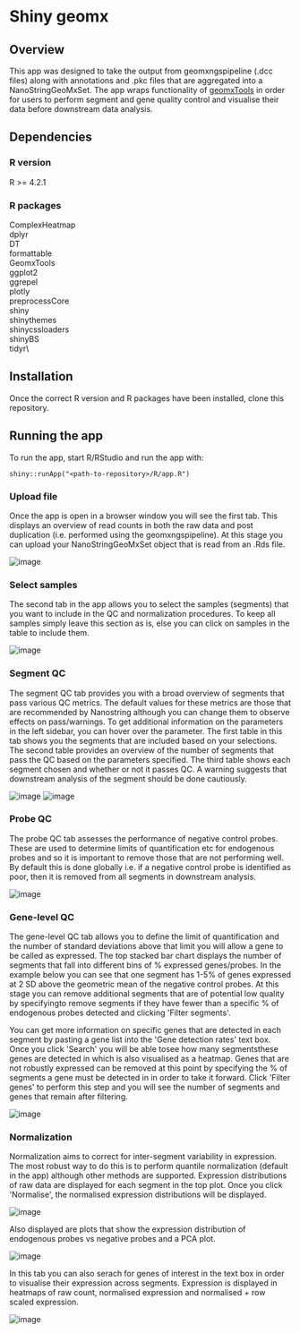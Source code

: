 # Shiny geomx

## Overview

This app was designed to take the output from geomxngspipeline (.dcc files) along with annotations and .pkc files that are aggregated into a NanoStringGeoMxSet. The app wraps functionality of [geomxTools](https://bioconductor.org/packages/devel/workflows/vignettes/GeoMxWorkflows/inst/doc/GeomxTools_RNA-NGS_Analysis.html) in order for users to perform segment and gene quality control and visualise their data before downstream data analysis.


## Dependencies

### R version

R >= 4.2.1 

### R packages

ComplexHeatmap\
dplyr\
DT\
formattable\
GeomxTools\
ggplot2\
ggrepel\
plotly\
preprocessCore\
shiny\
shinythemes\
shinycssloaders\
shinyBS\
tidyr\

## Installation

Once the correct R version and R packages have been installed, clone this repository.

## Running the app

To run the app, start R/RStudio and run the app with:

```shiny::runApp("<path-to-repository>/R/app.R")```

### Upload file

Once the app is open in a browser window you will see the first tab. This displays an overview of read counts in both the raw data and post duplication (i.e. performed using the geomxngspipeline). At this stage you can upload your NanoStringGeoMxSet object that is read from an .Rds file. 

![image](./images/Overview.png)

### Select samples

The second tab in the app allows you to select the samples (segments) that you want to include in the QC and normalization procedures. To keep all samples simply leave this section as is, else you can click on samples in the table to include them.

![image](./images/Select_samples.png)

### Segment QC

The segment QC tab provides you with a broad overview of segments that pass various QC metrics. The default values for these metrics are those that are recommended by Nanostring although you can change them to observe effects on pass/warnings. To get additional information on the parameters in the left sidebar, you can hover over the parameter. The first table in this tab shows you the segments that are included based on your selections. The second table provides an overview of the number of segments that pass the QC based on the parameters specified. The third table shows each segment chosen and whether or not it passes QC. A warning suggests that downstream analysis of the segment should be done cautiously.

![image](./images/Segment_QC1.png)
![image](./images/Segment_QC2.png)

### Probe QC

The probe QC tab assesses the performance of negative control probes. These are used to determine limits of quantification etc for endogenous probes and so it is important to remove those that are not performing well. By default this is done globally i.e. if a negative control probe is identified as poor, then it is removed from all segments in downstream analysis.

![image](./images/Probe_QC.png)

### Gene-level QC

The gene-level QC tab allows you to define the limit of quantification and the number of standard deviations above that limit you will allow a gene to be called as expressed. The top stacked bar chart displays the number of segments that fall into different bins of % expressed genes/probes. In the example below you can see that one segment has 1-5% of genes expressed at 2 SD above the geometric mean of the negative control probes. At this stage you can remove additional segments that are of potential low quality by specifyingto remove segments if they have fewer than a specific % of endogenous probes detected and clicking 'Filter segments'.

You can get more information on specific genes that are detected in each segment by pasting a gene list into the 'Gene detection rates' text box. Once you click 'Search' you will be able tosee how many segmentsthese genes are detected in which is also visualised as a heatmap. Genes that are not robustly expressed can be removed at this point by specifying the % of segments a gene must be detected in in order to take it forward. Click 'Filter genes' to perform this step and you will see the number of segments and genes that remain after filtering. 

![image](./images/Gene_QC1.png)

### Normalization

Normalization aims to correct for inter-segment variability in expression. The most robust way to do this is to perform quantile normalization (default in the app) although other methods are supported. Expression distributions of raw data are displayed for each segment in the top plot. Once you click 'Normalise', the normalised expression distributions will be displayed. 

![image](./images/Normalization1.png)

Also displayed are plots that show the expression distribution of endogenous probes vs negative probes and a PCA plot.

![image](./images/Normalization2.png)

In this tab you can also serach for genes of interest in the text box in order to visualise their expression across segments. Expression is displayed in heatmaps of raw count, normalised expression and normalised + row scaled expression. 

![image](./images/Normalization3.png)

